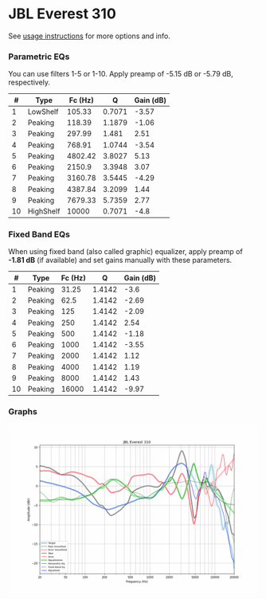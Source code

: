 # JBL Everest 310
See [usage instructions](https://github.com/jaakkopasanen/AutoEq#usage) for more options and info.

### Parametric EQs
You can use filters 1-5 or 1-10. Apply preamp of -5.15 dB or -5.79 dB, respectively.

|   # | Type      |   Fc (Hz) |      Q |   Gain (dB) |
|-----|-----------|-----------|--------|-------------|
|   1 | LowShelf  |    105.33 | 0.7071 |       -3.57 |
|   2 | Peaking   |    118.39 | 1.1879 |       -1.06 |
|   3 | Peaking   |    297.99 | 1.481  |        2.51 |
|   4 | Peaking   |    768.91 | 1.0744 |       -3.54 |
|   5 | Peaking   |   4802.42 | 3.8027 |        5.13 |
|   6 | Peaking   |   2150.9  | 3.3948 |        3.07 |
|   7 | Peaking   |   3160.78 | 3.5445 |       -4.29 |
|   8 | Peaking   |   4387.84 | 3.2099 |        1.44 |
|   9 | Peaking   |   7679.33 | 5.7359 |        2.77 |
|  10 | HighShelf |  10000    | 0.7071 |       -4.8  |

### Fixed Band EQs
When using fixed band (also called graphic) equalizer, apply preamp of **-1.81 dB** (if available) and set gains manually with these parameters.

|   # | Type    |   Fc (Hz) |      Q |   Gain (dB) |
|-----|---------|-----------|--------|-------------|
|   1 | Peaking |     31.25 | 1.4142 |       -3.6  |
|   2 | Peaking |     62.5  | 1.4142 |       -2.69 |
|   3 | Peaking |    125    | 1.4142 |       -2.09 |
|   4 | Peaking |    250    | 1.4142 |        2.54 |
|   5 | Peaking |    500    | 1.4142 |       -1.18 |
|   6 | Peaking |   1000    | 1.4142 |       -3.55 |
|   7 | Peaking |   2000    | 1.4142 |        1.12 |
|   8 | Peaking |   4000    | 1.4142 |        1.19 |
|   9 | Peaking |   8000    | 1.4142 |        1.43 |
|  10 | Peaking |  16000    | 1.4142 |       -9.97 |

### Graphs
![](./JBL%20Everest%20310.png)
